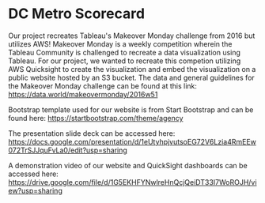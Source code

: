 # DC Metro Scorecard

Our project recreates Tableau's Makeover Monday challenge from 2016 but utilizes AWS! Makeover Monday is a weekly competition wherein the Tableau Community is challenged to recreate a data visualization using Tableau. For our project, we wanted to recreate this competion utilizing AWS Quicksight to create the visualization and embed the visualization on a public website hosted by an S3 bucket. The data and general guidelines for the Makeover Monday challenge can be found at this link: https://data.world/makeovermonday/2016w51

Bootstrap template used for our website is from Start Bootstrap and can be found here: https://startbootstrap.com/theme/agency

The presentation slide deck can be accessed here: https://docs.google.com/presentation/d/1eUtyhpjvutsoEG72V6Lzia4RmEEw072TrSJJquFvLa0/edit?usp=sharing

A demonstration video of our website and QuickSight dashboards can be accessed here: https://drive.google.com/file/d/1G5EKHFYNwlreHnQcjQeiDT33I7WoROJH/view?usp=sharing
